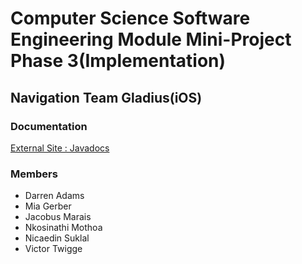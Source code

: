 # Computer Science Software Engineering Module Mini-Project Phase 3(Implementation) 
## Navigation Team Gladius(iOS)
### Documentation
[External Site : Javadocs](http://navigation.codingbench.co.za/)

### Members 
* Darren Adams 
* Mia Gerber 
* Jacobus Marais 
* Nkosinathi Mothoa 
* Nicaedin Suklal 
* Victor Twigge 
